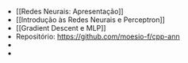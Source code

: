 - [[Redes Neurais: Apresentação]]
- [[Introdução às Redes Neurais e Perceptron]]
- [[Gradient Descent e MLP]]
- Repositório: https://github.com/moesio-f/cpp-ann
-
-